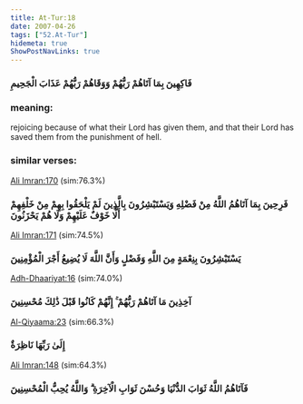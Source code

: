 ```yaml
---
title: At-Tur:18
date: 2007-04-26
tags: ["52.At-Tur"]
hidemeta: true 
ShowPostNavLinks: true 
---
```

### فَاكِهِينَ بِمَا آتَاهُمْ رَبُّهُمْ وَوَقَاهُمْ رَبُّهُمْ عَذَابَ الْجَحِيمِ
### meaning: 
rejoicing because of what their Lord has given them, and that their Lord has saved them from the punishment of hell.
### similar verses: 

[Ali Imran:170](/3/170) (sim:76.3%)

### فَرِحِينَ بِمَا آتَاهُمُ اللَّهُ مِنْ فَضْلِهِ وَيَسْتَبْشِرُونَ بِالَّذِينَ لَمْ يَلْحَقُوا بِهِمْ مِنْ خَلْفِهِمْ أَلَّا خَوْفٌ عَلَيْهِمْ وَلَا هُمْ يَحْزَنُونَ

[Ali Imran:171](/3/171) (sim:74.5%)

### يَسْتَبْشِرُونَ بِنِعْمَةٍ مِنَ اللَّهِ وَفَضْلٍ وَأَنَّ اللَّهَ لَا يُضِيعُ أَجْرَ الْمُؤْمِنِينَ

[Adh-Dhaariyat:16](/51/16) (sim:74.0%)

### آخِذِينَ مَا آتَاهُمْ رَبُّهُمْ ۚ إِنَّهُمْ كَانُوا قَبْلَ ذَٰلِكَ مُحْسِنِينَ

[Al-Qiyaama:23](/75/23) (sim:66.3%)

### إِلَىٰ رَبِّهَا نَاظِرَةٌ

[Ali Imran:148](/3/148) (sim:64.3%)

### فَآتَاهُمُ اللَّهُ ثَوَابَ الدُّنْيَا وَحُسْنَ ثَوَابِ الْآخِرَةِ ۗ وَاللَّهُ يُحِبُّ الْمُحْسِنِينَ
